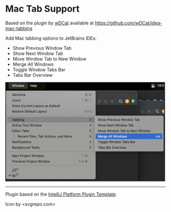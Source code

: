 # Mac Tab Support

<!-- Plugin description -->
Based on the plugin by [wDCat](https://github.com/wDCat) available at <https://github.com/wDCat/idea-mac-tabbing>

Add Mac tabbing options to JetBrains IDEs:
- Show Previous Window Tab
- Show Next Window Tab
- Move Window Tab to New Window
- Merge All Windows
- Toggle Window Tabs Bar
- Tabs Bar Overview

<img alt="Preview" height="312" src="https://raw.githubusercontent.com/mallowigi/mac-tabs-jetbrains/main/img/preview.png" width="502"/>

<!-- Plugin description end -->

---
Plugin based on the [IntelliJ Platform Plugin Template][template].

[template]: https://github.com/JetBrains/intellij-platform-plugin-template

Icon by <svgrepo.com>

